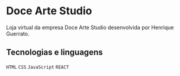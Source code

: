 # Doce Arte Studio

Loja virtual da empresa Doce Arte Studio desenvolvida por Henrique Guerrato.

## Tecnologias e linguagens

`HTML`
`CSS`
`JavaScript`
`REACT`